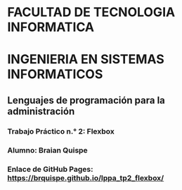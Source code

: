 # FACULTAD DE TECNOLOGIA INFORMATICA
# INGENIERIA EN SISTEMAS INFORMATICOS

## Lenguajes de programación para la administración
### Trabajo Práctico n.° 2: Flexbox
### Alumno: Braian Quispe
### Enlace de GitHub Pages: https://brquispe.github.io/lppa_tp2_flexbox/